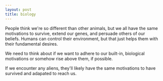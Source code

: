 ```yaml
---
layout: post
title: biology
---
```


People think we're so different than other animals, 
but we all have the same motivations to survive, 
extend our genes, 
and persuade others of our beliefs. 
Humans can control their environment, 
but that just helps them with their fundamental desires. 

We need to think about if we want to adhere to our built-in, 
biological motivations or somehow rise above them, 
if possible. 

If we encounter any aliens, 
they'll likely have the same motivations to have survived and adapated to reach us. 
